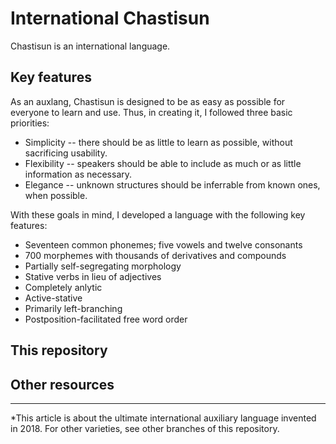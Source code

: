 # International Chastisun

Chastisun is an international language.

## Key features

As an auxlang, Chastisun is designed to be as easy as possible for everyone to learn and use. Thus, in creating it, I followed three basic priorities:

* Simplicity -- there should be as little to learn as possible, without sacrificing usability.
* Flexibility -- speakers should be able to include as much or as little information as necessary.
* Elegance -- unknown structures should be inferrable from known ones, when possible.

With these goals in mind, I developed a language with the following key features:

* Seventeen common phonemes; five vowels and twelve consonants
* 700 morphemes with thousands of derivatives and compounds
* Partially self-segregating morphology
* Stative verbs in lieu of adjectives
* Completely anlytic
* Active-stative
* Primarily left-branching
* Postposition-facilitated free word order

## This repository

## Other resources

______

\*This article is about the ultimate international auxiliary language invented in 2018. For other varieties, see other branches of this repository.
